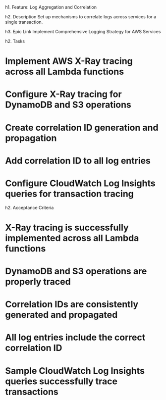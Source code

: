 h1. Feature: Log Aggregation and Correlation

h2. Description
Set up mechanisms to correlate logs across services for a single transaction.

h3. Epic Link
Implement Comprehensive Logging Strategy for AWS Services

h2. Tasks
# Implement AWS X-Ray tracing across all Lambda functions
# Configure X-Ray tracing for DynamoDB and S3 operations
# Create correlation ID generation and propagation
# Add correlation ID to all log entries
# Configure CloudWatch Log Insights queries for transaction tracing

h2. Acceptance Criteria
# X-Ray tracing is successfully implemented across all Lambda functions
# DynamoDB and S3 operations are properly traced
# Correlation IDs are consistently generated and propagated
# All log entries include the correct correlation ID
# Sample CloudWatch Log Insights queries successfully trace transactions